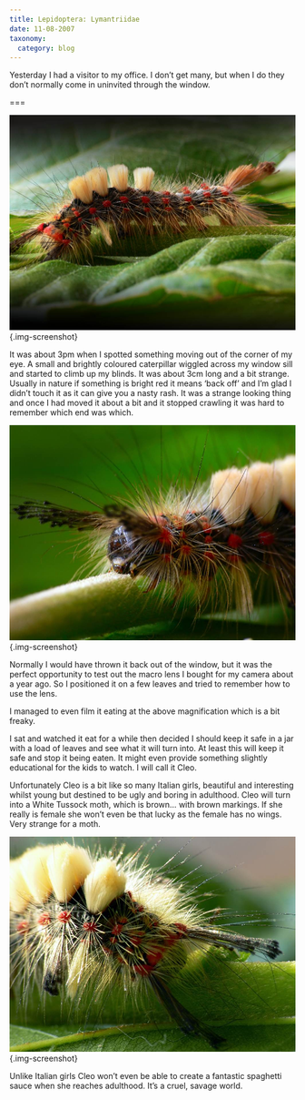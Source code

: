 ```yaml
---
title: Lepidoptera: Lymantriidae
date: 11-08-2007
taxonomy:
  category: blog
---
```


Yesterday I had a visitor to my office. I don’t get many, but when I do they don’t normally come in uninvited through the window.

===

![Ugly Bug](cleo.jpg){.img-screenshot}

It was about 3pm when I spotted something moving out of the corner of my eye. A small and brightly coloured caterpillar wiggled across my window sill and started to climb up my blinds. It was about 3cm long and a bit strange. Usually in nature if something is bright red it means ‘back off’ and I’m
glad I didn’t touch it as it can give you a nasty rash. It was a strange looking thing and once I had moved it about a bit and it stopped crawling it was hard to remember which end was which.

![Ugly Bug](caterpillar1-2.jpg){.img-screenshot}

Normally I would have thrown it back out of the window, but it was the perfect opportunity to test out the macro lens I bought for my camera about a year ago. So I positioned it on a few leaves and tried to remember how to use the lens.

I managed to even film it eating at the above magnification which is a bit freaky.

I sat and watched it eat for a while then decided I should keep it safe in a jar with a load of leaves and see what it will turn into. At least this will keep it safe and stop it being eaten. It might even provide something slightly educational for the kids to watch. I will call it Cleo.

Unfortunately Cleo is a bit like so many Italian girls, beautiful and interesting whilst young but destined to be ugly and boring in adulthood. Cleo will turn into a White Tussock moth, which is brown… with brown markings. If she really is female she won’t even be that lucky as the female has no
wings. Very strange for a moth.

![Ugly Bug](caterpillar2-2.jpg){.img-screenshot}

Unlike Italian girls Cleo won’t even be able to create a fantastic spaghetti sauce when she reaches adulthood. It’s a cruel, savage world.